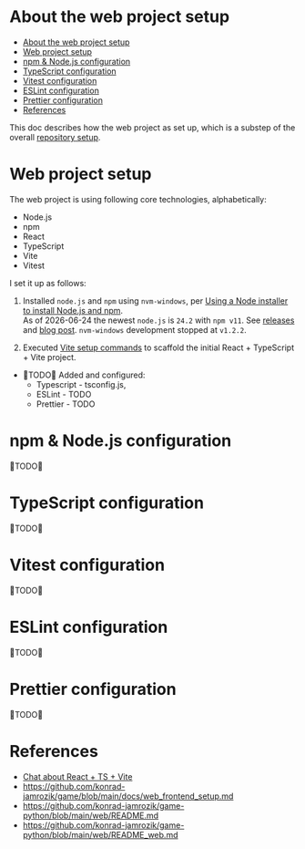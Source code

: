 
# About the web project setup

- [About the web project setup](#about-the-web-project-setup)
- [Web project setup](#web-project-setup)
- [npm \& Node.js configuration](#npm--nodejs-configuration)
- [TypeScript configuration](#typescript-configuration)
- [Vitest configuration](#vitest-configuration)
- [ESLint configuration](#eslint-configuration)
- [Prettier configuration](#prettier-configuration)
- [References](#references)

This doc describes how the web project as set up, which is a substep of the overall [repository setup](./about_setup_repo.md).

# Web project setup

The web project is using following core technologies, alphabetically:

- Node.js
- npm
- React
- TypeScript
- Vite
- Vitest

I set it up as follows:

1. Installed `node.js` and `npm` using `nvm-windows`, per
[Using a Node installer to install Node.js and npm][npm-use-nvm].  
As of 2026-06-24 the newest `node.js` is `24.2` with `npm v11`. See [releases][node-releases] and [blog post][node-24.0-blog].
`nvm-windows` development stopped at `v1.2.2`.

1. Executed [Vite setup commands](about_vite.md#vite-setup-commands) to scaffold the initial React + TypeScript + Vite project.

- 🚧TODO🚧 Added and configured:
  - Typescript - tsconfig.js,
  - ESLint - TODO
  - Prettier - TODO

# npm & Node.js configuration

🚧TODO🚧

# TypeScript configuration

🚧TODO🚧


# Vitest configuration

🚧TODO🚧

# ESLint configuration

🚧TODO🚧

# Prettier configuration

🚧TODO🚧

# References

- [Chat about React + TS + Vite]
- https://github.com/konrad-jamrozik/game/blob/main/docs/web_frontend_setup.md
- https://github.com/konrad-jamrozik/game-python/blob/main/web/README.md
- https://github.com/konrad-jamrozik/game-python/blob/main/web/README_web.md

[Chat about React + TS + Vite]: https://chatgpt.com/c/684e85cf-dc74-8011-ae8b-18e5d8a16be4
[node-24.0-blog]: https://nodejs.org/en/blog/release/v24.0.0
[node-releases]: https://nodejs.org/en/about/previous-releases
[npm-use-nvm]: https://docs.npmjs.com/downloading-and-installing-node-js-and-npm#using-a-node-version-manager-to-install-nodejs-and-npm
